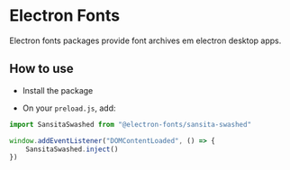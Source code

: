 # Electron Fonts

Electron fonts packages provide font archives em electron desktop apps.

## How to use

* Install the package

* On your `preload.js`, add:

```ts
import SansitaSwashed from "@electron-fonts/sansita-swashed"

window.addEventListener("DOMContentLoaded", () => {
    SansitaSwashed.inject()
})
```